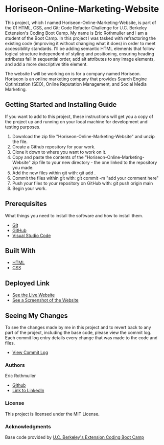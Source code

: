 # Horiseon-Online-Marketing-Website

This project, which I named Horiseon-Online-Marketing-Website, is part of the 01 HTML, CSS, and Git: Code Refactor Challenge for U.C. Berkeley Extension's Coding Boot Camp. My name is Eric Rothmuller and I am a student of the Boot Camp. In this project I was tasked with refractoring the existing code (improving it without changing what it does) in order to meet accessibility standards. I'll be adding semantic HTML elements that follow logical structure independent of styling and positioning, ensuring heading attributes fall in sequential order, add alt attributes to any image elements, and add a more descriptive title element.

The website I will be working on is for a company named Horiseon. Horiseon is an online marketing company that provides Search Engine Optimization (SEO), Online Reputation Management, and Social Media Marketing.


## Getting Started and Installing Guide

If you want to add to this project, these instructions will get you a copy of the project up and running on your local machine for development and testing purposes.

1. Download the zip file "Horiseon-Online-Marketing-Website" and unzip the file.
2. Create a Github repository for your work.
3. Clone it down to where you want to work on it.
4. Copy and paste the contents of the "Horiseon-Online-Marketing-Website" zip file to your new directory - the one linked to the repository you made.
5. Add the new files within git with: git add .
6. Commit the files within git with: git commit -m "add your comment here"
7. Push your files to your repository on GitHub with: git push origin main
8. Begin your work.


## Prerequisites

What things you need to install the software and how to install them.

* [Git](https://git-scm.com/downloads)
* [GitHub](https://github.com/)
* [Visual Studio Code](https://code.visualstudio.com/download)


## Built With

* [HTML](https://developer.mozilla.org/en-US/docs/Web/HTML)
* [CSS](https://developer.mozilla.org/en-US/docs/Web/CSS)


## Deployed Link

* [See the Live Website](https://ericrothmuller.github.io/Horiseon-Online-Marketing-Website/)
* [See a Screenshot of the Website](./assets/images/Horiseon-Online-Marketing-Website-Screenshot.jpg)

## Seeing My Changes

To see the changes made by me in this project and to revert back to any part of the project, including the base code, please view the commit log. Each commit log entry details every change that was made to the code and files.

* [View Commit Log](https://github.com/ericrothmuller/Horiseon-Online-Marketing-Website/commits/main)


### Authors

Eric Rothmuller

- [Github](https://github.com/ericrothmuller)
- [Link to LinkedIn](https://www.linkedin.com/)


### License

This project is licensed under the MIT License.


### Acknowledgments

Base code provided by [U.C. Berkeley's Extension Coding Boot Camp](https://bootcamp.berkeley.edu/coding/)